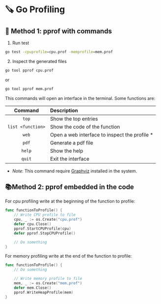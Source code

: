 # 🪚 Go Profiling

## 📔 Method 1: pprof with commands

1. Run test 

```bash
go test -cpuprofile=cpu.prof -memprofile=mem.prof 
```

2. Inspect the generated files

```bash
go tool pprof cpu.prof
```

or

```bash
go tool pprof mem.prof
```

This commands will open an interface in the terminal. Some functions are:

|      Command      | Description                                   |
|:-----------------:|:----------------------------------------------|
|       `top`       | Show the top entries                          |
| `list <function>` | Show the code of the function                 |
|       `web`       | Open a web interface to inspect the profile * |
|       `pdf`       | Generate a pdf file                           |
|      `help`       | Show the help                                 |
|      `quit`       | Exit the interface                            |

* _Note_: This command require [Graphviz](https://www.graphviz.org/) installed in the system. 

## 📚Method 2: pprof embedded in the code

For cpu profiling write at the beginning of the function to profile:

```go
func functionToProfile() {
    // Write CPU profile to file
    cpu, _ := os.Create("cpu.prof")
    defer cpu.Close()
    pprof.StartCPUProfile(cpu)
    defer pprof.StopCPUProfile()

    // Do something
}
```

For memory profiling write at the end of the function to profile:

```go
func functionToProfile() {
    // Do something

    // Write memory profile to file
    mem, _ := os.Create("mem.prof")
    defer mem.Close()
    pprof.WriteHeapProfile(mem)
}
```
